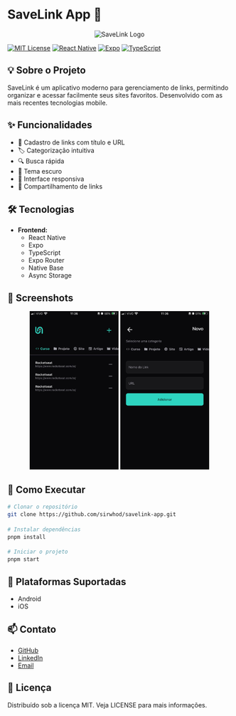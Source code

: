 # SaveLink App 📱

<p align="center">
  <img src="./src/assets/logo.png" alt="SaveLink Logo" width="200"/>
</p>

[![MIT License](https://img.shields.io/badge/License-MIT-green.svg)](https://choosealicense.com/licenses/mit/)
[![React Native](https://img.shields.io/badge/React_Native-20232A?style=flat&logo=react&logoColor=61DAFB)](https://reactnative.dev/)
[![Expo](https://img.shields.io/badge/Expo-000020?style=flat&logo=expo&logoColor=white)](https://expo.dev/)
[![TypeScript](https://img.shields.io/badge/TypeScript-007ACC?style=flat&logo=typescript&logoColor=white)](https://www.typescriptlang.org/)

## 💡 Sobre o Projeto

SaveLink é um aplicativo moderno para gerenciamento de links, permitindo organizar e acessar facilmente seus sites favoritos. Desenvolvido com as mais recentes tecnologias mobile.

## ✨ Funcionalidades

- 📝 Cadastro de links com título e URL
- 🏷️ Categorização intuitiva
- 🔍 Busca rápida
- 🌙 Tema escuro
- 📱 Interface responsiva
- 🔗 Compartilhamento de links

## 🛠️ Tecnologias

- **Frontend:**
  - React Native
  - Expo
  - TypeScript
  - Expo Router
  - Native Base
  - Async Storage

## 📱 Screenshots

<p align="center">
  <img src="./src/assets/home-page.jpeg" width="200" alt="Tela Inicial"/>
  <img src="./src/assets/add-link.jpeg" width="200" alt="Adicionar Link"/>
</p>

## 🚀 Como Executar

```bash
# Clonar o repositório
git clone https://github.com/sirwhod/savelink-app.git

# Instalar dependências
pnpm install

# Iniciar o projeto
pnpm start
```

## 📱 Plataformas Suportadas

- Android
- iOS

## 📫 Contato

 - [GitHub](https://github.com/sirwhod)
 - [LinkedIn](https://www.linkedin.com/in/rodrigo-brandao/)
 - [Email](mailto:rodrigo.brandao98@gmail.com)

## 📝 Licença

Distribuído sob a licença MIT. Veja LICENSE para mais informações.